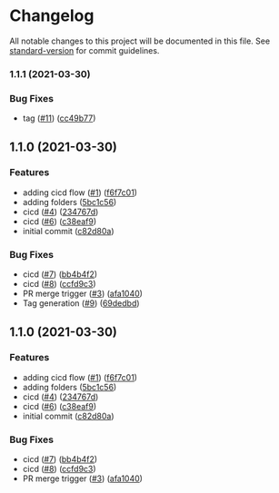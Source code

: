 # Changelog

All notable changes to this project will be documented in this file. See [standard-version](https://github.com/conventional-changelog/standard-version) for commit guidelines.

### 1.1.1 (2021-03-30)


### Bug Fixes

*  tag ([#11](https://github.com/yvanfreitas/sfdx-template/issues/11)) ([cc49b77](https://github.com/yvanfreitas/sfdx-template/commit/cc49b779d6b72c8706a900942c471c28f3cc583f))

## 1.1.0 (2021-03-30)


### Features

* adding cicd flow ([#1](https://github.com/yvanfreitas/sfdx-template/issues/1)) ([f6f7c01](https://github.com/yvanfreitas/sfdx-template/commit/f6f7c011f2782e4683750bc54ef9f2a0bfe20810))
* adding folders ([5bc1c56](https://github.com/yvanfreitas/sfdx-template/commit/5bc1c566699af64040348e78133a7385cb268c38))
* cicd ([#4](https://github.com/yvanfreitas/sfdx-template/issues/4)) ([234767d](https://github.com/yvanfreitas/sfdx-template/commit/234767d0a929f896144092bea8ca71f345aa6fa2))
* cicd ([#6](https://github.com/yvanfreitas/sfdx-template/issues/6)) ([c38eaf9](https://github.com/yvanfreitas/sfdx-template/commit/c38eaf9ef88b67dae33d6755b80e93b3eb0fca0f))
* initial commit ([c82d80a](https://github.com/yvanfreitas/sfdx-template/commit/c82d80a85c832d45048481eb93bebbc41e29053e))


### Bug Fixes

* cicd ([#7](https://github.com/yvanfreitas/sfdx-template/issues/7)) ([bb4b4f2](https://github.com/yvanfreitas/sfdx-template/commit/bb4b4f27c82f97f79f30146f5e15adda3641b5b9))
* cicd ([#8](https://github.com/yvanfreitas/sfdx-template/issues/8)) ([ccfd9c3](https://github.com/yvanfreitas/sfdx-template/commit/ccfd9c3293f5299fc4b7b75c3852f9d340339020))
* PR merge trigger ([#3](https://github.com/yvanfreitas/sfdx-template/issues/3)) ([afa1040](https://github.com/yvanfreitas/sfdx-template/commit/afa104096bdd8c5cc6220a0aa2a408d9dea451af))
* Tag generation ([#9](https://github.com/yvanfreitas/sfdx-template/issues/9)) ([69dedbd](https://github.com/yvanfreitas/sfdx-template/commit/69dedbd6455e83de769440c91b15da57ebf8447f))

## 1.1.0 (2021-03-30)


### Features

* adding cicd flow ([#1](https://github.com/yvanfreitas/sfdx-template/issues/1)) ([f6f7c01](https://github.com/yvanfreitas/sfdx-template/commit/f6f7c011f2782e4683750bc54ef9f2a0bfe20810))
* adding folders ([5bc1c56](https://github.com/yvanfreitas/sfdx-template/commit/5bc1c566699af64040348e78133a7385cb268c38))
* cicd ([#4](https://github.com/yvanfreitas/sfdx-template/issues/4)) ([234767d](https://github.com/yvanfreitas/sfdx-template/commit/234767d0a929f896144092bea8ca71f345aa6fa2))
* cicd ([#6](https://github.com/yvanfreitas/sfdx-template/issues/6)) ([c38eaf9](https://github.com/yvanfreitas/sfdx-template/commit/c38eaf9ef88b67dae33d6755b80e93b3eb0fca0f))
* initial commit ([c82d80a](https://github.com/yvanfreitas/sfdx-template/commit/c82d80a85c832d45048481eb93bebbc41e29053e))


### Bug Fixes

* cicd ([#7](https://github.com/yvanfreitas/sfdx-template/issues/7)) ([bb4b4f2](https://github.com/yvanfreitas/sfdx-template/commit/bb4b4f27c82f97f79f30146f5e15adda3641b5b9))
* cicd ([#8](https://github.com/yvanfreitas/sfdx-template/issues/8)) ([ccfd9c3](https://github.com/yvanfreitas/sfdx-template/commit/ccfd9c3293f5299fc4b7b75c3852f9d340339020))
* PR merge trigger ([#3](https://github.com/yvanfreitas/sfdx-template/issues/3)) ([afa1040](https://github.com/yvanfreitas/sfdx-template/commit/afa104096bdd8c5cc6220a0aa2a408d9dea451af))
